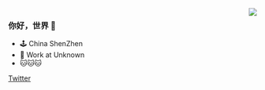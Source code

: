 <img align="right" src="https://github-readme-stats.vercel.app/api?username=uuk020&show_icons=true&hide_title=true&theme=solarized-light" />

### 你好，世界 👋

- 🕹 China ShenZhen
- 🔨 Work at Unknown
- 🐱🐱🐱


[Twitter](https://twitter.com/wythe_huang)

